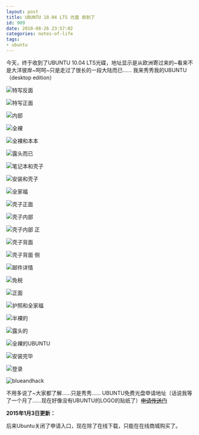 ```yaml
---
layout: post
title: UBUNTU 10.04 LTS 光盘 收到了
id: 909
date: 2010-08-26 23:57:02
categories: notes-of-life
tags:
- ubuntu
---
```


今天，终于收到了UBUNTU 10.04 LTS光碟，地址显示是从欧洲寄过来的~看来不是大洋彼岸~呵呵~只是走过了很长的一段大陆而已…… 我来秀秀我的UBUNTU （desktop edition） <!-- more -->

![特写反面](https://cdn.blueandhack.com/wp-content/uploads/2010/08/P1000500_thumb.jpg)

![特写正面](https://cdn.blueandhack.com/wp-content/uploads/2010/08/P1000501_thumb.jpg)

![内部](https://cdn.blueandhack.com/wp-content/uploads/2010/08/P1000502_thumb.jpg)

![全裸](https://cdn.blueandhack.com/wp-content/uploads/2010/08/P1000508_thumb.jpg)

![全裸和本本](https://cdn.blueandhack.com/wp-content/uploads/2010/08/P1000504_thumb.jpg)

![露头而已](https://cdn.blueandhack.com/wp-content/uploads/2010/08/P1000510_thumb.jpg)

![笔记本和壳子](https://cdn.blueandhack.com/wp-content/uploads/2010/08/P1000511_thumb.jpg)

![安装和壳子](https://cdn.blueandhack.com/wp-content/uploads/2010/08/P1000512_thumb.jpg)

![全家福](https://cdn.blueandhack.com/wp-content/uploads/2010/08/P1000521_thumb.jpg)

![壳子正面](https://cdn.blueandhack.com/wp-content/uploads/2010/08/P1000523_thumb.jpg)

![壳子内部](https://cdn.blueandhack.com/wp-content/uploads/2010/08/P1000524_thumb.jpg)

![壳子内部 正](https://cdn.blueandhack.com/wp-content/uploads/2010/08/P1000525_thumb.jpg)

![壳子背面](https://cdn.blueandhack.com/wp-content/uploads/2010/08/P1000528_thumb.jpg)

![壳子背面 侧](https://cdn.blueandhack.com/wp-content/uploads/2010/08/P1000530_thumb.jpg)

![邮件详情](https://cdn.blueandhack.com/wp-content/uploads/2010/08/P1000531_thumb.jpg)

![免税](https://cdn.blueandhack.com/wp-content/uploads/2010/08/P1000532_thumb.jpg)

![正面](https://cdn.blueandhack.com/wp-content/uploads/2010/08/P1000533_thumb.jpg)

![护照和全家福](https://cdn.blueandhack.com/wp-content/uploads/2010/08/P1000534_thumb.jpg)

![半裸的](https://cdn.blueandhack.com/wp-content/uploads/2010/08/P1000537_thumb.jpg)

![露头的](https://cdn.blueandhack.com/wp-content/uploads/2010/08/P1000538_thumb.jpg)

![全裸的UBUNTU](https://cdn.blueandhack.com/wp-content/uploads/2010/08/P1000539_thumb.jpg)

![安装完毕](https://cdn.blueandhack.com/wp-content/uploads/2010/08/P1000540_thumb.jpg)

![登录](https://cdn.blueandhack.com/wp-content/uploads/2010/08/P1000544_thumb.jpg)

![blueandhack](https://cdn.blueandhack.com/wp-content/uploads/2010/08/P1000545_thumb.jpg)



不用多说了~大家都了解……只是秀秀…… UBUNTU免费光盘申请地址（话说我等了一个月了……现在好像没有UBUNTU的LOGO的贴纸了）[~~申请传送门~~](https://shipit.ubuntu.com/)

**2015年1月3日更新：**

后来Ubuntu关闭了申请入口，现在除了在线下载，只能在在线商城购买了。


